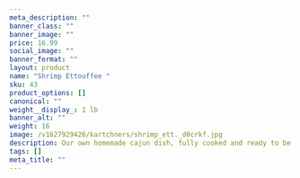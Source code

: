 ```yaml
---
meta_description: ""
banner_class: ""
banner_image: ""
price: 16.99
social_image: ""
banner_format: ""
layout: product
name: "Shrimp Ettouffee "
sku: 43
product_options: []
canonical: ""
weight__display_: 1 lb
banner_alt: ""
weight: 16
image: /v1627929426/kartchners/shrimp_ett._d0crkf.jpg
description: Our own homemade cajun dish, fully cooked and ready to be boiled and served.
tags: []
meta_title: ""
---
```

